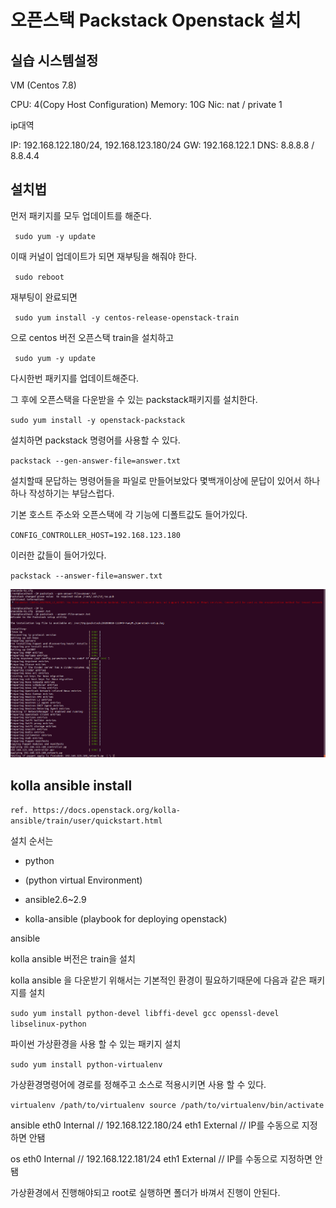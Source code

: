 # 오픈스택 Packstack Openstack 설치

## 실습 시스템설정

VM (Centos 7.8)

CPU: 4(Copy Host Configuration)
Memory: 10G
Nic: nat / private 1

ip대역

IP: 192.168.122.180/24, 192.168.123.180/24
GW: 192.168.122.1
DNS: 8.8.8.8 / 8.8.4.4

## 설치법

먼저 패키지를 모두 업데이트를 해준다.

` sudo yum -y update`

이때 커널이 업데이트가 되면 재부팅을 해줘야 한다.

` sudo reboot`

재부팅이 완료되면 

` sudo yum install -y centos-release-openstack-train`

으로 centos 버전 오픈스택 train을 설치하고

` sudo yum -y update`

다시한번 패키지를 업데이트해준다.

그 후에 오픈스택을 다운받을 수 있는 packstack패키지를 설치한다.

`sudo yum install -y openstack-packstack`

설치하면 packstack 명령어를 사용할 수 있다.

`packstack --gen-answer-file=answer.txt`

설치할때 문답하는 명령어들을 파일로 만들어보았다
몇백개이상에 문답이 있어서 하나하나 작성하기는 부담스럽다.

기본 호스트 주소와 오픈스택에 각 기능에 디폴트값도 들어가있다.

`CONFIG_CONTROLLER_HOST=192.168.123.180`

이러한 값들이 들어가있다.

`packstack --answer-file=answer.txt`

<img src="https://github.com/hyunseungbin9408/CCCR_experience/blob/master/png/packstack_install.png" alt="drawing" width="700"/>


## kolla ansible install

`ref. https://docs.openstack.org/kolla-ansible/train/user/quickstart.html`

설치 순서는
+ python

+ (python virtual Environment)

+ ansible2.6~2.9

+ kolla-ansible (playbook for deploying openstack)

ansible 

kolla ansible 버전은 train을 설치

kolla ansible 을 다운받기 위해서는 기본적인 환경이 필요하기때문에 
다음과 같은 패키지를 설치

`sudo yum install python-devel libffi-devel gcc openssl-devel libselinux-python`

파이썬 가상환경을 사용 할 수 있는 패키지 설치

`sudo yum install python-virtualenv`

가상환경명령어에 경로를 정해주고
소스로 적용시키면 사용 할 수 있다.

`virtualenv /path/to/virtualenv
source /path/to/virtualenv/bin/activate`

ansible 
eth0 Internal  // 192.168.122.180/24
eth1 External  // IP를 수동으로 지정하면 안됌

os 
eth0 Internal // 192.168.122.181/24
eth1 External // IP를 수동으로 지정하면 안됌

가상환경에서 진행해야되고 root로 실행하면 폴더가 바껴서 진행이 안된다.

